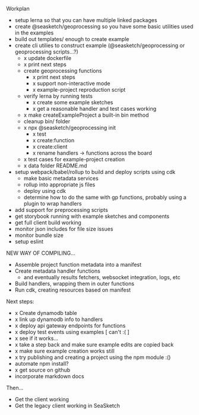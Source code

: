 Workplan

  * setup lerna so that you can have multiple linked packages
  * create @seasketch/geoprocessing so you have some basic utilities used in the examples
  * build out templates/ enough to create example
  * create cli utilies to construct example (@seasketch/geoprocessing or geoprocessing scripts...?)
    * x update dockerfile
    * x print next steps
    * create geoprocessing functions
      * x print next steps
      * x support non-interactive mode
      * x example-project reproduction script
    * verify lerna by running tests
      * x create some example sketches
      * x get a reasonable handler and test cases working
    * x make createExampleProject a built-in bin method
    * cleanup bin/ folder
    * x npx @seasketch/geoprocessing init
      * x test
      * x create:function
      * x create:client
      * x rename handlers -> functions across the board
    * x test cases for example-project creation
    * x data folder README.md
  * setup webpack/babel/rollup to build and deploy scripts using cdk
    * make basic metadata services
    * rollup into appropriate js files
    * deploy using cdk
    * determine how to do the same with gp functions, probably using a plugin to wrap handlers
  * add support for preprocessing scripts
  * get storybook running with example sketches and components
  * get full client build working
  * monitor json includes for file size issues
  * monitor bundle size
  * setup eslint
 


 NEW WAY OF COMPILING...


   * Assemble project function metadata into a manifest
   * Create metadata handler functions
     * and eventually results fetchers, websocket integration, logs, etc
   * Build handlers, wrapping them in outer functions
   * Run cdk, creating resources based on manifest




Next steps:

  * x Create dynamodb table
  * x link up dynamodb info to handlers
  * x deploy api gateway endpoints for functions
  * x deploy test events using examples [ can't :( ]
  * x see if it works...
  * x take a step back and make sure example edits are copied back
  * x make sure example creation works still
  * x try publishing and creating a project using the npm module :()
  * automate npm install?
  * x get source on github
  * incorporate markdown docs

Then...
  * Get the client working
  * Get the legacy client working in SeaSketch